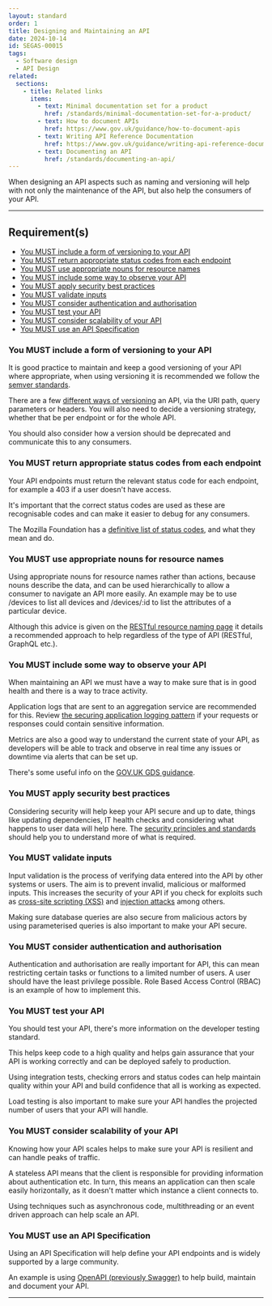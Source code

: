 ```yaml
---
layout: standard
order: 1
title: Designing and Maintaining an API
date: 2024-10-14
id: SEGAS-00015
tags:
  - Software design
  - API Design
related:
  sections:
    - title: Related links
      items:
        - text: Minimal documentation set for a product
          href: /standards/minimal-documentation-set-for-a-product/
        - text: How to document APIs
          href: https://www.gov.uk/guidance/how-to-document-apis
        - text: Writing API Reference Documentation
          href: https://www.gov.uk/guidance/writing-api-reference-documentation\
        - text: Documenting an API
          href: /standards/documenting-an-api/
---
```


When designing an API aspects such as naming and versioning will help with not only the maintenance of the API, but also help the consumers of your API.

---

## Requirement(s)

- [You MUST include a form of versioning to your API](#you-must-include-a-form-of-versioning-to-your-api)
- [You MUST return appropriate status codes from each endpoint](#you-must-return-appropriate-status-codes-from-each-endpoint)
- [You MUST use appropriate nouns for resource names](#you-must-use-appropriate-nouns-for-resource-names)
- [You MUST include some way to observe your API](#you-must-include-some-way-to-observe-your-api)
- [You MUST apply security best practices](#you-must-apply-security-best-practices)
- [You MUST validate inputs](#you-must-validate-inputs)
- [You MUST consider authentication and authorisation](#you-must-consider-authentication-and-authorisation)
- [You MUST test your API](#you-must-test-your-api)
- [You MUST consider scalability of your API](#you-must-consider-scalability-of-your-api)
- [You MUST use an API Specification](#you-must-use-an-api-specification)

### You MUST include a form of versioning to your API

It is good practice to maintain and keep a good versioning of your API where appropriate, when using versioning it is recommended we follow the [semver standards](https://semver.org).

There are a few [different ways of versioning](https://www.xmatters.com/blog/blog-four-rest-api-versioning-strategies) an API, via the URI path, query parameters or headers. You will also need to decide a versioning strategy, whether that be per endpoint or for the whole API.

You should also consider how a version should be deprecated and communicate this to any consumers.

### You MUST return appropriate status codes from each endpoint

Your API endpoints must return the relevant status code for each endpoint, for example a 403 if a user doesn't have access.

It's important that the correct status codes are used as these are recognisable codes and can make it easier to debug for any consumers.

The Mozilla Foundation has a [definitive list of status codes](https://developer.mozilla.org/en-US/docs/Web/HTTP/Status), and what they mean and do.

### You MUST use appropriate nouns for resource names

Using appropriate nouns for resource names rather than actions, because nouns describe the data, and can be used hierarchically to allow a consumer to navigate an API more easily. An example may be to use /devices to list all devices and /devices/:id to list the attributes of a particular device.

Although this advice is given on the [RESTful resource naming page](https://restfulapi.net/resource-naming/) it details a recommended approach to help regardless of the type of API (RESTful, GraphQL etc.).

### You MUST include some way to observe your API

When maintaining an API we must have a way to make sure that is in good health and there is a way to trace activity.

Application logs that are sent to an aggregation service are recommended for this. Review [the securing application logging pattern](https://engineering.homeoffice.gov.uk/patterns/securing-application-logging/) if your requests or responses could contain sensitive information.

Metrics are also a good way to understand the current state of your API, as developers will be able to track and observe in real time any issues or downtime via alerts that can be set up.

There's some useful info on the [GOV.UK GDS guidance](https://www.gov.uk/guidance/gds-api-technical-and-data-standards#operate-your-api).

### You MUST apply security best practices

Considering security will help keep your API secure and up to date, things like updating dependencies, IT health checks and considering what happens to user data will help here. The [security principles and standards](https://engineering.homeoffice.gov.uk/tags/security/) should help you to understand more of what is required.

### You MUST validate inputs

Input validation is the process of verifying data entered into the API by other systems or users. The aim is to prevent invalid, malicious or malformed inputs. This increases the security of your API if you check for exploits such as [cross-site scripting (XSS)](https://owasp.org/www-community/attacks/xss/) and [injection attacks](https://owasp.org/www-community/Injection_Theory) among others.

Making sure database queries are also secure from malicious actors by using parameterised queries is also important to make your API secure.

### You MUST consider authentication and authorisation

Authentication and authorisation are really important for API, this can mean restricting certain tasks or functions to a limited number of users. A user should have the least privilege possible. Role Based Access Control (RBAC) is an example of how to implement this.

### You MUST test your API

You should test your API, there's more information on the developer testing standard.

This helps keep code to a high quality and helps gain assurance that your API is working correctly and can be deployed safely to production.

Using integration tests, checking errors and status codes can help maintain quality within your API and build confidence that all is working as expected.

Load testing is also important to make sure your API handles the projected number of users that your API will handle.

### You MUST consider scalability of your API

Knowing how your API scales helps to make sure your API is resilient and can handle peaks of traffic.

A stateless API means that the client is responsible for providing information about authentication etc. In turn, this means an application can then scale easily horizontally, as it doesn't matter which instance a client connects to.

Using techniques such as asynchronous code, multithreading or an event driven approach can help scale an API.

### You MUST use an API Specification

Using an API Specification will help define your API endpoints and is widely supported by a large community.

An example is using [OpenAPI (previously Swagger)](https://www.openapis.org/) to help build, maintain and document your API.

---
